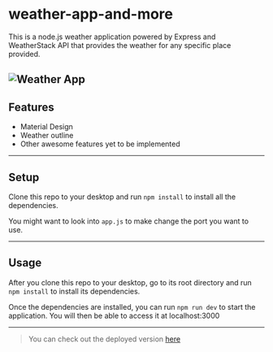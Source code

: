 weather-app-and-more
============
This is a node.js weather application powered by Express and WeatherStack API that provides the weather for any specific place provided.

![Weather App]((https://imgur.com/uI3N77S))
---

## Features
- Material Design
- Weather outline
- Other awesome features yet to be implemented


---

## Setup
Clone this repo to your desktop and run `npm install` to install all the dependencies.

You might want to look into `app.js` to make change the port you want to use.

---

## Usage
After you clone this repo to your desktop, go to its root directory and run `npm install` to install its dependencies.

Once the dependencies are installed, you can run  `npm run dev` to start the application. You will then be able to access it at localhost:3000

---

>You can check out the deployed version [here](https://weather-and-more.herokuapp.com/)
